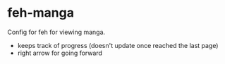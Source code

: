 # feh-manga
Config for feh for viewing manga.
* keeps track of progress (doesn't update once reached the last page)
* right arrow for going forward
